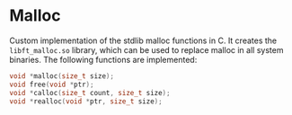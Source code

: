 # Malloc

Custom implementation of the stdlib malloc functions in C. It creates the `libft_malloc.so` library, which can be used to replace malloc in all system binaries.
The following functions are implemented:

```c
void *malloc(size_t size);
void free(void *ptr);
void *calloc(size_t count, size_t size);
void *realloc(void *ptr, size_t size);
```
